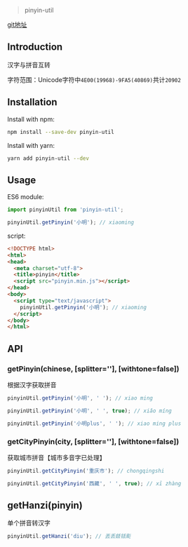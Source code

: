 > pinyin-util

[git地址](https://github.com/xwjune/pinyin.git)

## Introduction

汉字与拼音互转

字符范围：Unicode字符中`4E00(19968)-9FA5(40869)`共计`20902`

## Installation

Install with npm:

```bash
npm install --save-dev pinyin-util
```

Install with yarn:

```bash
yarn add pinyin-util --dev
```

## Usage

ES6 module:

```js
import pinyinUtil from 'pinyin-util';

pinyinUtil.getPinyin('小明'); // xiaoming
```

script:

```html
<!DOCTYPE html>
<html>
<head>
  <meta charset="utf-8">
  <title>pinyin</title>
  <script src="pinyin.min.js"></script>
</head>
<body>
  <script type="text/javascript">
    pinyinUtil.getPinyin('小明'); // xiaoming
  </script>
</body>
</html>
```

## API

### getPinyin(chinese, [splitter=''], [withtone=false])
根据汉字获取拼音

```js
pinyinUtil.getPinyin('小明', ' '); // xiao ming

pinyinUtil.getPinyin('小明', ' ', true); // xiǎo míng

pinyinUtil.getPinyin('小明plus', ' '); // xiao ming plus
```

### getCityPinyin(city, [splitter=''], [withtone=false])
获取城市拼音【城市多音字已处理】

```js
pinyinUtil.getCityPinyin('重庆市'); // chongqingshi

pinyinUtil.getCityPinyin('西藏', ' ', true); // xī zhàng
```

## getHanzi(pinyin)
单个拼音转汉字

```js
pinyinUtil.getHanzi('diu'); // 丟丢銩铥颩
```

